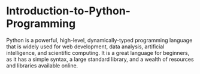 # Introduction-to-Python-Programming
Python is a powerful, high-level, dynamically-typed programming language that is widely used for web development, data analysis, artificial intelligence, and scientific computing. It is a great language for beginners, as it has a simple syntax, a large standard library, and a wealth of resources and libraries available online.
